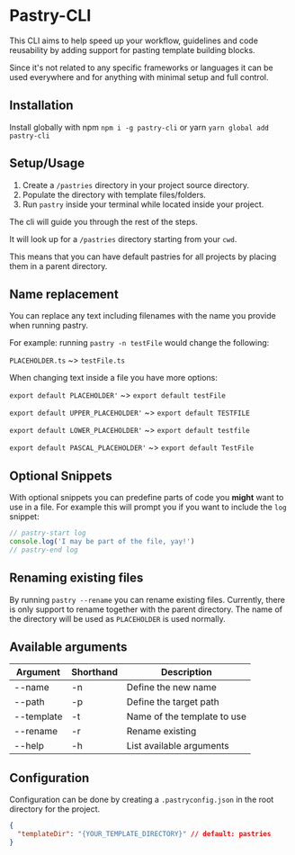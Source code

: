 # Pastry-CLI

This CLI aims to help speed up your workflow, guidelines and code reusability by adding support for pasting template building blocks.

Since it's not related to any specific frameworks or languages it can be used everywhere and for anything with minimal setup and full control.

## Installation

Install globally with npm `npm i -g pastry-cli` or yarn `yarn global add pastry-cli`

## Setup/Usage

1. Create a `/pastries` directory in your project source directory.
2. Populate the directory with template files/folders.
3. Run `pastry` inside your terminal while located inside your project.

The cli will guide you through the rest of the steps.

It will look up for a `/pastries` directory starting from your `cwd`.

This means that you can have default pastries for all projects by placing them in a parent directory.

## Name replacement

You can replace any text including filenames with the name you provide when running pastry.

For example: running `pastry -n testFile` would change the following:

`PLACEHOLDER.ts` ~> `testFile.ts`

When changing text inside a file you have more options:

`export default PLACEHOLDER'` ~> `export default testFile`

`export default UPPER_PLACEHOLDER'` ~> `export default TESTFILE`

`export default LOWER_PLACEHOLDER'` ~> `export default testfile`

`export default PASCAL_PLACEHOLDER'` ~> `export default TestFile`

## Optional Snippets

With optional snippets you can predefine parts of code you **might** want to use in a file.
For example this will prompt you if you want to include the `log` snippet:

```javascript
// pastry-start log
console.log('I may be part of the file, yay!')
// pastry-end log
```

## Renaming existing files

By running `pastry --rename` you can rename existing files.
Currently, there is only support to rename together with the parent directory.
The name of the directory will be used as `PLACEHOLDER` is used normally.

## Available arguments

| Argument   | Shorthand | Description                 |
| ---------- | --------- | --------------------------- |
| --name     | -n        | Define the new name         |
| --path     | -p        | Define the target path      |
| --template | -t        | Name of the template to use |
| --rename   | -r        | Rename existing             |
| --help     | -h        | List available arguments    |

## Configuration

Configuration can be done by creating a `.pastryconfig.json` in the root directory for the project.

```json
{
  "templateDir": "{YOUR_TEMPLATE_DIRECTORY}" // default: pastries
}
```
